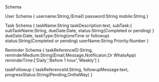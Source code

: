 Schema

User Schema
  {
      username:String,(Email)
      password:String
      mobile:String
  }

Task Schema
{
    taskName:String
    taskDescription:text,
    subTask:{
        subTaskName:String,
        dueDate:Date,
        status:String(Completed or pending)
    }
    dueDate:Date,
    taskType:String(oneTime or followup)
    status:String(Completed or pending)
    userName:String
    Priority:Number
}

Reminder Schema
{
    taskReferenceID:String,
    reminderMedium:String(Email,Message,Notificaion,Or WhatsApp)
    reminderTime:['Daily','Before 1 hour','Weekly']
}

taskFollowup
{
    taskReferenceId:String,
    followupMessage:text,
    progressStatus:String(Pending,OntheWay)
}
